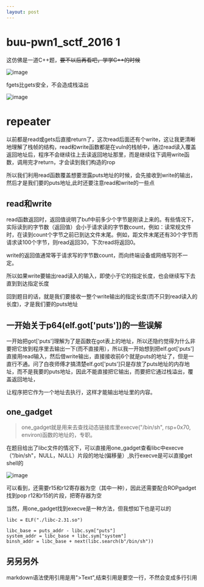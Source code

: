 ```yaml
---
layout: post
---
```

# buu-pwn1_sctf_2016 1

这仿佛是一道C++题，~~要不以后再看吧，学学C++的时候~~

![image](https://user-images.githubusercontent.com/98165037/196041454-536069d0-092f-4757-9eda-9f52bea81721.png)

fgets比gets安全，不会造成栈溢出

![image](https://user-images.githubusercontent.com/98165037/196126874-7ace02b7-7deb-4a28-943b-cb1ba86e4592.png)

# repeater

以前都是read或gets后直接return了，这次read后面还有个write，这让我更清晰地理解了栈帧的结构，read和write函数都是在vuln的栈帧中，通过read读入覆盖返回地址后，程序不会继续往上去读返回地址那里，而是继续往下调用write函数，调用完才return，才会读到我们构造的rop

所以我们利用read函数覆盖想要泄露puts地址的时候，会先接收到write的输出，然后才是我们要的puts地址,此时还要注意read和write的一些点

## read和write

read函数返回时，返回值说明了buf中前多少个字节是刚读上来的。有些情况下，实际读到的字节数（返回值）会小于请求读的字节数count，例如：读常规文件时，在读到count个字节之前已到达文件末尾。例如，距文件末尾还有30个字节而请求读100个字节，则read返回30，下次read将返回0。

write的返回值通常等于请求写的字节数count，而向终端设备或网络写则不一定。

所以如果write要输出read读入的输入，即使小于它的指定长度，也会继续写下去直到到达指定长度

回到题目的话，就是我们要接收一整个write输出的指定长度(而不只到read读入的长度)，才是我们要的puts地址

## 一开始关于p64(elf.got['puts'])的一些误解

一开始把got['puts']理解为了是函数在got表上的地址，所以还隐约觉得为什么非要把它放到程序里去输出一下(而不直接用），所以我一开始想到把elf.got['puts']直接用read输入，然后借write输出，直接接收前6个就是puts的地址了，但是一直行不通。问了白夜师傅才搞清楚elf.got['puts']只是存放了puts地址的内存地址，而不是我要的puts地址，因此不能直接把它输出，而要把它通过栈溢出，覆盖返回地址，

让程序把它作为一个地址去执行，这样才能输出地址里的内容。

## one_gadget

> one_gadget就是用来去查找动态链接库里execve("/bin/sh", rsp+0x70, environ)函数的地址的，专职。

在题目给出了libc文件的情况下，可以直接用one_gadget查看libc中execve（“/bin/sh"，NULL，NULL）片段的地址(偏移量）,执行execve是可以直接get shell的

![image](https://user-images.githubusercontent.com/98165037/196161130-2300f01a-e447-432d-a49f-c53d00ef720e.png)

可以看到，还需要r15和r12寄存器为空（其中一种），因此还需要配合ROPgadget找到pop r12和r15的片段，把寄存器为空

当然，用one_gadget找到execve是一种方法，但我想如下也是可以的

```
libc = ELF("./libc-2.31.so")

libc_base = puts_addr - libc.sym["puts"]
system_addr = libc_base + libc.sym["system"]
binsh_addr = libc_base + next(libc.search(b"/bin/sh"))
```

## 另另另外

markdown语法使用引用是用">Text",结束引用是要空一行，不然会变成多行引用
